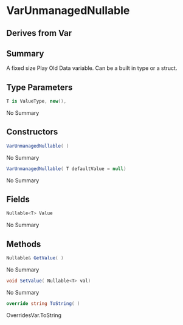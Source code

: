 # VarUnmanagedNullable<T>

## Derives from Var

## Summary

A fixed size Play Old Data variable. Can be a built in type or a struct.
## Type Parameters

```c#
T is ValueType, new(), 
```
No Summary
## Constructors

```c#
VarUnmanagedNullable( ) 
```
No Summary
```c#
VarUnmanagedNullable( T defaultValue = null) 
```
No Summary
## Fields

```c#
Nullable<T> Value
```
No Summary
## Methods

```c#
Nullable& GetValue( ) 
```
No Summary
```c#
void SetValue( Nullable<T> val) 
```
No Summary
```c#
override string ToString( ) 
```
OverridesVar.ToString
